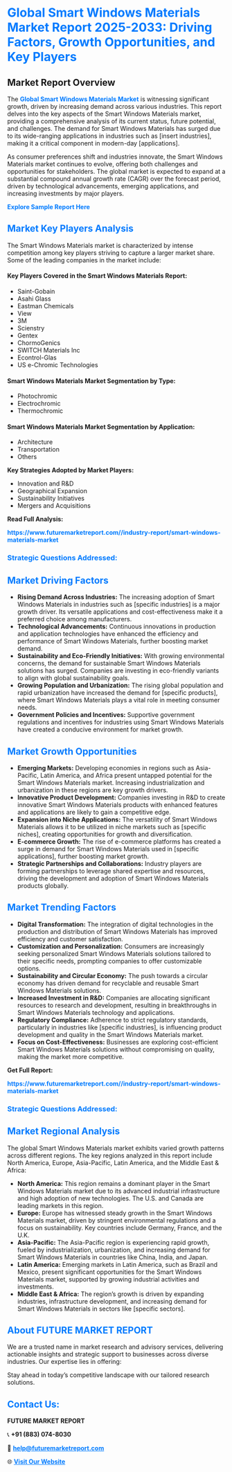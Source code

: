 <h1 style="color: #007BFF;">Global Smart Windows Materials Market Report 2025-2033: Driving Factors, Growth Opportunities, and Key Players</h1>

<section id="overview">
<h2>Market Report Overview</h2>
<p>The <a href="https://www.futuremarketreport.com//industry-report/smart-windows-materials-market" style="color: #007BFF; text-decoration: none;"><strong>Global Smart Windows Materials Market</strong></a> is witnessing significant growth, driven by increasing demand across various industries. This report delves into the key aspects of the Smart Windows Materials market, providing a comprehensive analysis of its current status, future potential, and challenges. The demand for Smart Windows Materials has surged due to its wide-ranging applications in industries such as [insert industries], making it a critical component in modern-day [applications].</p>
<p>As consumer preferences shift and industries innovate, the Smart Windows Materials market continues to evolve, offering both challenges and opportunities for stakeholders. The global market is expected to expand at a substantial compound annual growth rate (CAGR) over the forecast period, driven by technological advancements, emerging applications, and increasing investments by major players.</p>
</section>

<section id="overview">
<p><a href="https://www.futuremarketreport.com//request-sample/reportId=87959" style="color: #007BFF; text-decoration: none;"><strong>Explore Sample Report Here</strong></a></p>
</section>

<section id="key-players">
<h2 style="color: #007BFF;">Market Key Players Analysis</h2>
<p>The Smart Windows Materials market is characterized by intense competition among key players striving to capture a larger market share. Some of the leading companies in the market include:</p>
<h4>Key Players Covered in the Smart Windows Materials Report:</h4>
<ul><li>Saint-Gobain</li><li>Asahi Glass</li><li>Eastman Chemicals</li><li>View</li><li>3M</li><li>Scienstry</li><li>Gentex</li><li>ChormoGenics</li><li>SWITCH Materials Inc</li><li>Econtrol-Glas</li><li>US e-Chromic Technologies</li></ul>
<h4>Smart Windows Materials Market Segmentation by Type:</h4>
<ul><li>Photochromic</li><li>Electrochromic</li><li>Thermochromic</li></ul>

<h4>Smart Windows Materials Market Segmentation by Application:</h4>
<ul><li>Architecture</li><li>Transportation</li><li>Others</li></ul>
<p><strong>Key Strategies Adopted by Market Players:</strong></p>
<ul>
<li>Innovation and R&D</li>
<li>Geographical Expansion</li>
<li>Sustainability Initiatives</li>
<li>Mergers and Acquisitions</li>
</ul>
</section>

<section>
<p><strong>Read Full Analysis: </strong></p><a href="https://www.futuremarketreport.com//industry-report/smart-windows-materials-market" style="color: #007BFF; text-decoration: none;"><strong>https://www.futuremarketreport.com//industry-report/smart-windows-materials-market</strong></a>
<h3 style="color: #007BFF;">Strategic Questions Addressed:</h3>
</section>

<section id="driving-factors">
<h2 style="color: #007BFF;">Market Driving Factors</h2>
<ul>
<li><strong>Rising Demand Across Industries:</strong> The increasing adoption of Smart Windows Materials in industries such as [specific industries] is a major growth driver. Its versatile applications and cost-effectiveness make it a preferred choice among manufacturers.</li>
<li><strong>Technological Advancements:</strong> Continuous innovations in production and application technologies have enhanced the efficiency and performance of Smart Windows Materials, further boosting market demand.</li>
<li><strong>Sustainability and Eco-Friendly Initiatives:</strong> With growing environmental concerns, the demand for sustainable Smart Windows Materials solutions has surged. Companies are investing in eco-friendly variants to align with global sustainability goals.</li>
<li><strong>Growing Population and Urbanization:</strong> The rising global population and rapid urbanization have increased the demand for [specific products], where Smart Windows Materials plays a vital role in meeting consumer needs.</li>
<li><strong>Government Policies and Incentives:</strong> Supportive government regulations and incentives for industries using Smart Windows Materials have created a conducive environment for market growth.</li>
</ul>
</section>

<section id="growth-opportunities">
<h2 style="color: #007BFF;">Market Growth Opportunities</h2>
<ul>
<li><strong>Emerging Markets:</strong> Developing economies in regions such as Asia-Pacific, Latin America, and Africa present untapped potential for the Smart Windows Materials market. Increasing industrialization and urbanization in these regions are key growth drivers.</li>
<li><strong>Innovative Product Development:</strong> Companies investing in R&D to create innovative Smart Windows Materials products with enhanced features and applications are likely to gain a competitive edge.</li>
<li><strong>Expansion into Niche Applications:</strong> The versatility of Smart Windows Materials allows it to be utilized in niche markets such as [specific niches], creating opportunities for growth and diversification.</li>
<li><strong>E-commerce Growth:</strong> The rise of e-commerce platforms has created a surge in demand for Smart Windows Materials used in [specific applications], further boosting market growth.</li>
<li><strong>Strategic Partnerships and Collaborations:</strong> Industry players are forming partnerships to leverage shared expertise and resources, driving the development and adoption of Smart Windows Materials products globally.</li>
</ul>
</section>

<section id="trending-factors">
<h2 style="color: #007BFF;">Market Trending Factors</h2>
<ul>
<li><strong>Digital Transformation:</strong> The integration of digital technologies in the production and distribution of Smart Windows Materials has improved efficiency and customer satisfaction.</li>
<li><strong>Customization and Personalization:</strong> Consumers are increasingly seeking personalized Smart Windows Materials solutions tailored to their specific needs, prompting companies to offer customizable options.</li>
<li><strong>Sustainability and Circular Economy:</strong> The push towards a circular economy has driven demand for recyclable and reusable Smart Windows Materials solutions.</li>
<li><strong>Increased Investment in R&D:</strong> Companies are allocating significant resources to research and development, resulting in breakthroughs in Smart Windows Materials technology and applications.</li>
<li><strong>Regulatory Compliance:</strong> Adherence to strict regulatory standards, particularly in industries like [specific industries], is influencing product development and quality in the Smart Windows Materials market.</li>
<li><strong>Focus on Cost-Effectiveness:</strong> Businesses are exploring cost-efficient Smart Windows Materials solutions without compromising on quality, making the market more competitive.</li>
</ul>
</section>

<section>
<p><strong>Get Full Report: </strong></p><a href="https://www.futuremarketreport.com//industry-report/smart-windows-materials-market" style="color: #007BFF; text-decoration: none;"><strong>https://www.futuremarketreport.com//industry-report/smart-windows-materials-market</strong></a>
<h3 style="color: #007BFF;">Strategic Questions Addressed:</h3>
</section>


<section id="regional-analysis">
<h2 style="color: #007BFF;">Market Regional Analysis</h2>
<p>The global Smart Windows Materials market exhibits varied growth patterns across different regions. The key regions analyzed in this report include North America, Europe, Asia-Pacific, Latin America, and the Middle East & Africa:</p>
<ul>
<li><strong>North America:</strong> This region remains a dominant player in the Smart Windows Materials market due to its advanced industrial infrastructure and high adoption of new technologies. The U.S. and Canada are leading markets in this region.</li>
<li><strong>Europe:</strong> Europe has witnessed steady growth in the Smart Windows Materials market, driven by stringent environmental regulations and a focus on sustainability. Key countries include Germany, France, and the U.K.</li>
<li><strong>Asia-Pacific:</strong> The Asia-Pacific region is experiencing rapid growth, fueled by industrialization, urbanization, and increasing demand for Smart Windows Materials in countries like China, India, and Japan.</li>
<li><strong>Latin America:</strong> Emerging markets in Latin America, such as Brazil and Mexico, present significant opportunities for the Smart Windows Materials market, supported by growing industrial activities and investments.</li>
<li><strong>Middle East & Africa:</strong> The region’s growth is driven by expanding industries, infrastructure development, and increasing demand for Smart Windows Materials in sectors like [specific sectors].</li>
</ul>
</section>

<footer>
<h2 style="color: #007BFF;">About FUTURE MARKET REPORT</h2>
<p>We are a trusted name in market research and advisory services, delivering actionable insights and strategic support to businesses across diverse industries. Our expertise lies in offering:</p>

<p>Stay ahead in today’s competitive landscape with our tailored research solutions.</p>

<h2 style="color: #007BFF;">Contact Us:</h2>
<p><strong>FUTURE MARKET REPORT</strong></p>
<p>📞 <strong>+91 (883) 074-8030</strong></p>
<p>📧 <strong><a href="mailto:help@futuremarketreport.com" style="color: #007BFF;">help@futuremarketreport.com</a></strong></p>
<p>🌐 <strong><a href="https://www.futuremarketreport.com/" style="color: #007BFF;">Visit Our Website</a></strong></p>
</footer>